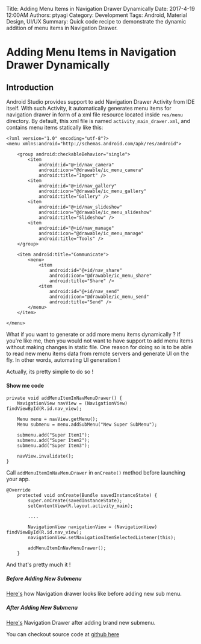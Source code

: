 Title: Adding Menu Items in Navigation Drawer Dynamically
Date: 2017-4-19 12:00AM
Authors: ptyagi
Category: Development
Tags: Android, Material Design, UI/UX
Summary: Quick code recipe to demonstrate the dynamic addition of menu items in Navigation Drawer.

# Adding Menu Items in Navigation Drawer Dynamically

## Introduction
Android Studio provides support to add Navigation Drawer Activity from IDE itself. With such Activity,
it automatically generates menu items for navigation drawer in form of a xml file resource located
inside `res/menu` directory. By default, this xml file is named `activity_main_drawer.xml`, and contains
menu items statically like this:
```
<?xml version="1.0" encoding="utf-8"?>
<menu xmlns:android="http://schemas.android.com/apk/res/android">

    <group android:checkableBehavior="single">
        <item
            android:id="@+id/nav_camera"
            android:icon="@drawable/ic_menu_camera"
            android:title="Import" />
        <item
            android:id="@+id/nav_gallery"
            android:icon="@drawable/ic_menu_gallery"
            android:title="Gallery" />
        <item
            android:id="@+id/nav_slideshow"
            android:icon="@drawable/ic_menu_slideshow"
            android:title="Slideshow" />
        <item
            android:id="@+id/nav_manage"
            android:icon="@drawable/ic_menu_manage"
            android:title="Tools" />
    </group>

    <item android:title="Communicate">
        <menu>
            <item
                android:id="@+id/nav_share"
                android:icon="@drawable/ic_menu_share"
                android:title="Share" />
            <item
                android:id="@+id/nav_send"
                android:icon="@drawable/ic_menu_send"
                android:title="Send" />
        </menu>
    </item>

</menu>
```

What if you want to generate or add more menu items dynamically ? If you're like me, then you would
not want to have support to add menu items without making changes in static file. One reason for doing so
is to be able to read new menu items data from remote servers and generate UI on the fly. In other words,
automating UI generation !

Actually, its pretty simple to do so !

#### Show me code
```
private void addMenuItemInNavMenuDrawer() {
    NavigationView navView = (NavigationView) findViewById(R.id.nav_view);

    Menu menu = navView.getMenu();
    Menu submenu = menu.addSubMenu("New Super SubMenu");

    submenu.add("Super Item1");
    submenu.add("Super Item2");
    submenu.add("Super Item3");

    navView.invalidate();
}
```

Call `addMenuItemInNavMenuDrawer` in `onCreate()` method before launching your app.
```
@Override
    protected void onCreate(Bundle savedInstanceState) {
        super.onCreate(savedInstanceState);
        setContentView(R.layout.activity_main);
        
        ....

        NavigationView navigationView = (NavigationView) findViewById(R.id.nav_view);
        navigationView.setNavigationItemSelectedListener(this);
        
        addMenuItemInNavMenuDrawer();
    }
```

And that's pretty much it !

##### Before Adding New Submenu
[Here's](https://github.com/ptyagicodecamp/ptyagicodecamp.github.io/blob/master/images/navdrawermenu/before_adding_menus.png)
how Navigation drawer looks like before adding new sub menu.

##### After Adding New Submenu
[Here's](https://github.com/ptyagicodecamp/ptyagicodecamp.github.io/blob/master/images/navdrawermenu/after_adding_menus.png) Navigation Drawer after adding brand new submenu.

You can checkout source code at [github here](https://github.com/ptyagicodecamp/android-recipes/tree/develop/NavDrawerDynamicMenu)
